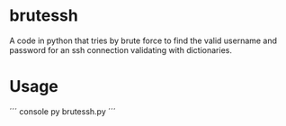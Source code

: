 # brutessh
A code in python that tries by brute force to find the valid username and password for an ssh connection validating with dictionaries.

# Usage
´´´ console
py brutessh.py
´´´
